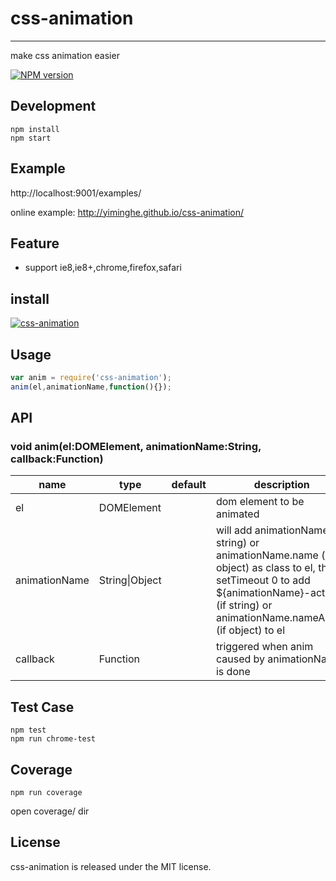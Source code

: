 # css-animation
---

make css animation easier

[![NPM version][npm-image]][npm-url]

[npm-image]: http://img.shields.io/npm/v/css-animation.svg?style=flat-square
[npm-url]: http://npmjs.org/package/css-animation

## Development

```
npm install
npm start
```

## Example

http://localhost:9001/examples/

online example: http://yiminghe.github.io/css-animation/


## Feature

* support ie8,ie8+,chrome,firefox,safari

## install

[![css-animation](https://nodei.co/npm/css-animation.png)](https://npmjs.org/package/css-animation)

## Usage

```js
var anim = require('css-animation');
anim(el,animationName,function(){});
```

## API

### void anim(el:DOMElement, animationName:String, callback:Function)

<table class="table table-bordered table-striped">
    <thead>
    <tr>
        <th style="width: 100px;">name</th>
        <th style="width: 50px;">type</th>
        <th style="width: 50px;">default</th>
        <th>description</th>
    </tr>
    </thead>
    <tbody>
        <tr>
          <td>el</td>
          <td>DOMElement</td>
          <td></td>
          <td>dom element to be animated</td>
        </tr>
        <tr>
          <td>animationName</td>
          <td>String|Object</td>
          <td></td>
          <td>will add animationName (if string) or animationName.name (if object) as class to el, then setTimeout 0 to add ${animationName}-active (if string) or animationName.nameActive (if object) to el</td>
        </tr>
        <tr>
          <td>callback</td>
          <td>Function</td>
          <td></td>
          <td>triggered when anim caused by animationName is done</td>
        </tr>
    </tbody>
</table>

## Test Case

```
npm test
npm run chrome-test
```

## Coverage

```
npm run coverage
```

open coverage/ dir

## License

css-animation is released under the MIT license.

